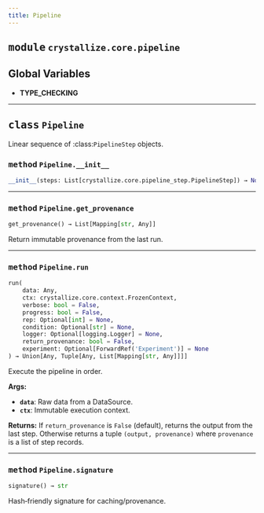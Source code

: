 ```yaml
---
title: Pipeline
---
```



## <kbd>module</kbd> `crystallize.core.pipeline`




**Global Variables**
---------------
- **TYPE_CHECKING**


---

## <kbd>class</kbd> `Pipeline`
Linear sequence of :class:`PipelineStep` objects. 

### <kbd>method</kbd> `Pipeline.__init__`

```python
__init__(steps: List[crystallize.core.pipeline_step.PipelineStep]) → None
```








---

### <kbd>method</kbd> `Pipeline.get_provenance`

```python
get_provenance() → List[Mapping[str, Any]]
```

Return immutable provenance from the last run. 

---

### <kbd>method</kbd> `Pipeline.run`

```python
run(
    data: Any,
    ctx: crystallize.core.context.FrozenContext,
    verbose: bool = False,
    progress: bool = False,
    rep: Optional[int] = None,
    condition: Optional[str] = None,
    logger: Optional[logging.Logger] = None,
    return_provenance: bool = False,
    experiment: Optional[ForwardRef('Experiment')] = None
) → Union[Any, Tuple[Any, List[Mapping[str, Any]]]]
```

Execute the pipeline in order. 



**Args:**
 
 - <b>`data`</b>:  Raw data from a DataSource. 
 - <b>`ctx`</b>:   Immutable execution context. 



**Returns:**
 If ``return_provenance`` is ``False`` (default), returns the output from the last step. Otherwise returns a tuple ``(output, provenance)`` where ``provenance`` is a list of step records. 

---

### <kbd>method</kbd> `Pipeline.signature`

```python
signature() → str
```

Hash‐friendly signature for caching/provenance. 


